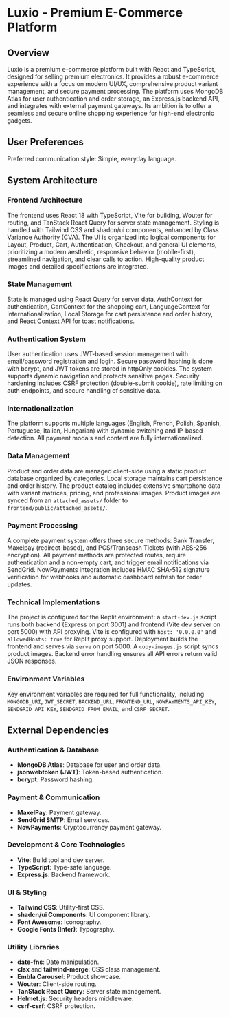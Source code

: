 # Luxio - Premium E-Commerce Platform

## Overview
Luxio is a premium e-commerce platform built with React and TypeScript, designed for selling premium electronics. It provides a robust e-commerce experience with a focus on modern UI/UX, comprehensive product variant management, and secure payment processing. The platform uses MongoDB Atlas for user authentication and order storage, an Express.js backend API, and integrates with external payment gateways. Its ambition is to offer a seamless and secure online shopping experience for high-end electronic gadgets.

## User Preferences
Preferred communication style: Simple, everyday language.

## System Architecture

### Frontend Architecture
The frontend uses React 18 with TypeScript, Vite for building, Wouter for routing, and TanStack React Query for server state management. Styling is handled with Tailwind CSS and shadcn/ui components, enhanced by Class Variance Authority (CVA). The UI is organized into logical components for Layout, Product, Cart, Authentication, Checkout, and general UI elements, prioritizing a modern aesthetic, responsive behavior (mobile-first), streamlined navigation, and clear calls to action. High-quality product images and detailed specifications are integrated.

### State Management
State is managed using React Query for server data, AuthContext for authentication, CartContext for the shopping cart, LanguageContext for internationalization, Local Storage for cart persistence and order history, and React Context API for toast notifications.

### Authentication System
User authentication uses JWT-based session management with email/password registration and login. Secure password hashing is done with bcrypt, and JWT tokens are stored in httpOnly cookies. The system supports dynamic navigation and protects sensitive pages. Security hardening includes CSRF protection (double-submit cookie), rate limiting on auth endpoints, and secure handling of sensitive data.

### Internationalization
The platform supports multiple languages (English, French, Polish, Spanish, Portuguese, Italian, Hungarian) with dynamic switching and IP-based detection. All payment modals and content are fully internationalized.

### Data Management
Product and order data are managed client-side using a static product database organized by categories. Local storage maintains cart persistence and order history. The product catalog includes extensive smartphone data with variant matrices, pricing, and professional images. Product images are synced from an `attached_assets/` folder to `frontend/public/attached_assets/`.

### Payment Processing
A complete payment system offers three secure methods: Bank Transfer, Maxelpay (redirect-based), and PCS/Transcash Tickets (with AES-256 encryption). All payment methods are protected routes, require authentication and a non-empty cart, and trigger email notifications via SendGrid. NowPayments integration includes HMAC SHA-512 signature verification for webhooks and automatic dashboard refresh for order updates.

### Technical Implementations
The project is configured for the Replit environment: a `start-dev.js` script runs both backend (Express on port 3001) and frontend (Vite dev server on port 5000) with API proxying. Vite is configured with `host: '0.0.0.0'` and `allowedHosts: true` for Replit proxy support. Deployment builds the frontend and serves via `serve` on port 5000. A `copy-images.js` script syncs product images. Backend error handling ensures all API errors return valid JSON responses.

### Environment Variables
Key environment variables are required for full functionality, including `MONGODB_URI`, `JWT_SECRET`, `BACKEND_URL`, `FRONTEND_URL`, `NOWPAYMENTS_API_KEY`, `SENDGRID_API_KEY`, `SENDGRID_FROM_EMAIL`, and `CSRF_SECRET`.

## External Dependencies

### Authentication & Database
-   **MongoDB Atlas**: Database for user and order data.
-   **jsonwebtoken (JWT)**: Token-based authentication.
-   **bcrypt**: Password hashing.

### Payment & Communication
-   **MaxelPay**: Payment gateway.
-   **SendGrid SMTP**: Email services.
-   **NowPayments**: Cryptocurrency payment gateway.

### Development & Core Technologies
-   **Vite**: Build tool and dev server.
-   **TypeScript**: Type-safe language.
-   **Express.js**: Backend framework.

### UI & Styling
-   **Tailwind CSS**: Utility-first CSS.
-   **shadcn/ui Components**: UI component library.
-   **Font Awesome**: Iconography.
-   **Google Fonts (Inter)**: Typography.

### Utility Libraries
-   **date-fns**: Date manipulation.
-   **clsx** and **tailwind-merge**: CSS class management.
-   **Embla Carousel**: Product showcase.
-   **Wouter**: Client-side routing.
-   **TanStack React Query**: Server state management.
-   **Helmet.js**: Security headers middleware.
-   **csrf-csrf**: CSRF protection.